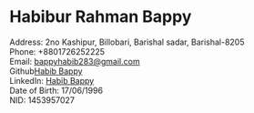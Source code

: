 <H1>Habibur Rahman Bappy</H1>
 <span>Address: 2no Kashipur, Billobari, Barishal sadar, Barishal-8205 </span> <br>
 <span>Phone: +8801726252225</span> <br>
 <span>Email: <a href="bappyhabib283@gmail.com">bappyhabib283@gmail.com</a></span> <br>
<span>Github<a href="https://github.com/Habib-Bappy-1996">Habib Bappy</a> </span> <br>
<span>LinkedIn: <a href="https://www.linkedin.com/in/habibur-rahman-99aa83129/">Habib Bappy</a></span> <br>
<span>Date of Birth: 17/06/1996 </span> <br>
<span>NID: 1453957027 </span> 
